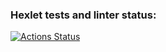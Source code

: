 ### Hexlet tests and linter status:
[![Actions Status](https://github.com/Demafogotto/frontend-project-44/actions/workflows/hexlet-check.yml/badge.svg)](https://github.com/Demafogotto/frontend-project-44/actions)